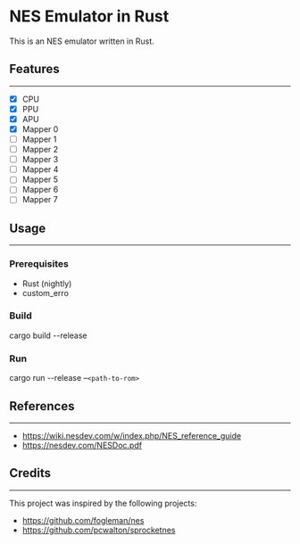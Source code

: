 # NES Emulator in Rust

This is an NES emulator written in Rust.

## Features

-----

- [x] CPU
- [x] PPU
- [x] APU
- [x] Mapper 0
- [ ] Mapper 1
- [ ] Mapper 2
- [ ] Mapper 3
- [ ] Mapper 4
- [ ] Mapper 5
- [ ] Mapper 6
- [ ] Mapper 7

## Usage

------

### Prerequisites

- Rust (nightly)
- custom_erro

### Build

cargo build --release

### Run

cargo run --release –`<path-to-rom>`

## References

-----

- <https://wiki.nesdev.com/w/index.php/NES_reference_guide>
- <https://nesdev.com/NESDoc.pdf>

## Credits

-----

This project was inspired by the following projects:

- <https://github.com/fogleman/nes>
- <https://github.com/pcwalton/sprocketnes>
